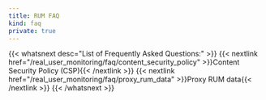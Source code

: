 ```yaml
---
title: RUM FAQ
kind: faq
private: true
---
```


{{< whatsnext desc="List of Frequently Asked Questions:" >}}
    {{< nextlink href="/real_user_monitoring/faq/content_security_policy" >}}Content Security Policy (CSP){{< /nextlink >}}
    {{< nextlink href="/real_user_monitoring/faq/proxy_rum_data" >}}Proxy RUM data{{< /nextlink >}}
{{< /whatsnext >}}
